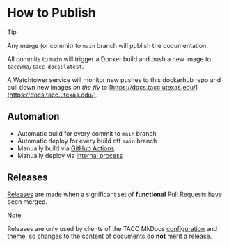 # How to Publish

> [!TIP]
> Any merge (or commit) to `main` branch will publish the documentation.

All commits to `main` will trigger a Docker build and push a new image to `taccwma/tacc-docs:latest`.

A Watchtower service will monitor new pushes to this dockerhub repo and pull down new images _on the fly_ to [https://docs.tacc.utexas.edu/](https://docs.tacc.utexas.edu/).

## Automation

* Automatic build for every commit to `main` branch
* Automatic deploy for every build off `main` branch
* Manually build via [GitHub Actions](https://github.com/TACC/TACC-Docs/actions)
* Manually deploy via [internal process](https://tacc-main.atlassian.net/wiki/x/aBhv)

## Releases

[Releases](https://github.com/TACC/TACC-Docs/releases) are made when a significant set of **functional** Pull Requests have been merged.

> [!NOTE]
> Releases are only used by clients of the TACC MkDocs [configuration](https://github.com/TACC/TACC-Docs/blob/v0.14.0/mkdocs.base.yml) and [theme](https://github.com/TACC/TACC-Docs/tree/v0.14.0/themes/tacc-readthedocs), so changes to the content of documents do **not** merit a release.
